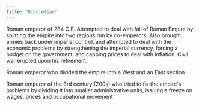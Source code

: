 ```yaml
---
title: "Diocletian"
---
```

Roman emperor of 284 C.E. Attempted to deal with fall of Roman Empire by splitting the empire into two regions run by co-emperors. Also brought armies back under imperial control, and attempted to deal with the economic problems by strengthening the imperial currency, forcing a budget on the government, and capping prices to deal with inflation. Civil war erupted upon his retirement.

Roman emperor who divided the empire into a West and an East section.

Roman emperor of the 3rd century (200s) who tried to fix the empire's problems by dividing it into smaller administrative units, issuing a freeze on wages, prices and occupational movement


